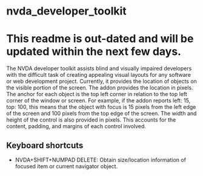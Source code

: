 # nvda_developer_toolkit
# This readme is out-dated and will be updated within the next few days.
The NVDA developer toolkit assists blind and visually impaired developers with the difficult task of creating appealing visual layouts for any software or web development project. Currently, it provides the location of objects on the visible portion of the screen. The addon provides the location in pixels. The anchor for each object is the top left corner in relation to the top left corner of the window or screen. For example, if the addon reports left: 15, top: 100, this means that the object with focus is 15 pixels from the left edge of the screen and 100 pixels from the top edge of the screen. The width and height of the control is also provided in pixels. This accounts for the content, padding, and margins of each control involved.
## Keyboard shortcuts
* NVDA+SHIFT+NUMPAD DELETE: Obtain size/location information of focused item or current navigator object.
